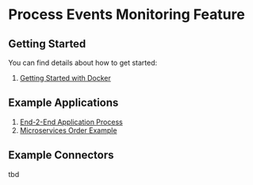 # Process Events Monitoring Feature

## Getting Started

You can find details about how to get started:

1. [Getting Started with Docker](getting-started)

## Example Applications

1. [End-2-End Application Process](end2end-application)
2. [Microservices Order Example](https://github.com/berndruecker/flowing-retail/tree/master/kafka/java/camunda-optimize-ingest)

## Example Connectors

tbd

